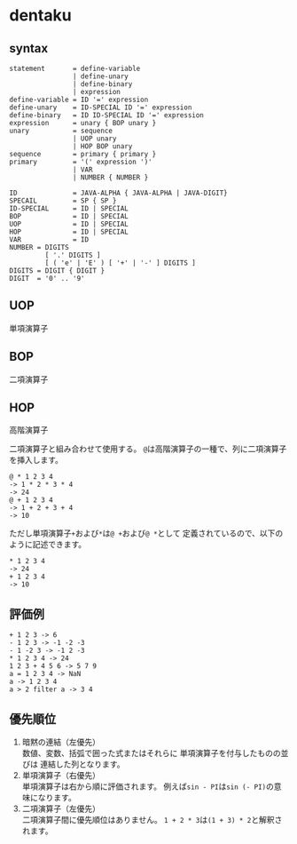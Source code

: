 # dentaku

## syntax

```
statement       = define-variable
                | define-unary
                | define-binary
                | expression
define-variable = ID '=' expression
define-unary    = ID-SPECIAL ID '=' expression
define-binary   = ID ID-SPECIAL ID '=' expression
expression      = unary { BOP unary }
unary           = sequence
                | UOP unary
                | HOP BOP unary
sequence        = primary { primary }
primary         = '(' expression ')'
                | VAR
                | NUMBER { NUMBER }
```


```
ID              = JAVA-ALPHA { JAVA-ALPHA | JAVA-DIGIT}
SPECAIL         = SP { SP }
ID-SPECIAL      = ID | SPECIAL
BOP             = ID | SPECIAL
UOP             = ID | SPECIAL
HOP             = ID | SPECIAL
VAR             = ID
NUMBER = DIGITS
         [ '.' DIGITS ]
         [ ( 'e' | 'E' ) [ '+' | '-' ] DIGITS ]
DIGITS = DIGIT { DIGIT }
DIGIT  = '0' .. '9'
```

## UOP

単項演算子

## BOP

二項演算子

## HOP

高階演算子

二項演算子と組み合わせて使用する。
`@`は高階演算子の一種で、列に二項演算子を挿入します。

```
@ * 1 2 3 4
-> 1 * 2 * 3 * 4
-> 24
@ + 1 2 3 4
-> 1 + 2 + 3 + 4
-> 10
```

ただし単項演算子`+`および`*`は`@ +`および`@ *`として
定義されているので、以下のように記述できます。

```
* 1 2 3 4
-> 24
+ 1 2 3 4
-> 10
```


## 評価例

```
+ 1 2 3 -> 6
- 1 2 3 -> -1 -2 -3
- 1 -2 3 -> -1 2 -3
* 1 2 3 4 -> 24
1 2 3 + 4 5 6 -> 5 7 9
a = 1 2 3 4 -> NaN
a -> 1 2 3 4
a > 2 filter a -> 3 4
```

## 優先順位

1. 暗黙の連結（左優先）  
  数値、変数、括弧で囲った式またはそれらに
  単項演算子を付与したものの並びは
  連結した列となります。
1. 単項演算子（右優先）  
  単項演算子は右から順に評価されます。
  例えば`sin - PI`は`sin (- PI)`の意味になります。
1. 二項演算子（左優先）  
  二項演算子間に優先順位はありません。
  `1 + 2 * 3`は`(1 + 3) * 2`と解釈されます。

